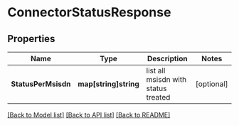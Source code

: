 # ConnectorStatusResponse

## Properties

Name | Type | Description | Notes
------------ | ------------- | ------------- | -------------
**StatusPerMsisdn** | **map[string]string** | list all msisdn with status treated | [optional] 

[[Back to Model list]](../README.md#documentation-for-models) [[Back to API list]](../README.md#documentation-for-api-endpoints) [[Back to README]](../README.md)


